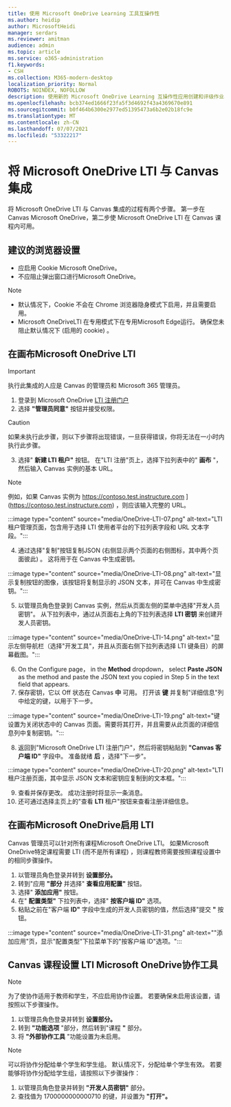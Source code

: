 ```yaml
---
title: 使用 Microsoft OneDrive Learning 工具互操作性
ms.author: heidip
author: MicrosoftHeidi
manager: serdars
ms.reviewer: amitman
audience: admin
ms.topic: article
ms.service: o365-administration
f1.keywords:
- CSH
ms.collection: M365-modern-desktop
localization_priority: Normal
ROBOTS: NOINDEX, NOFOLLOW
description: 使用新的 Microsoft OneDrive Learning 互操作性应用创建和评级作业、构建和选择课程内容，并实时协作处理文件。
ms.openlocfilehash: bcb374ed1666f23fa5f3d4692f43a4369670e891
ms.sourcegitcommit: b0f464b6300e2977ed51395473a6b2e02b18fc9e
ms.translationtype: MT
ms.contentlocale: zh-CN
ms.lasthandoff: 07/07/2021
ms.locfileid: "53322217"
---
```

# <a name="integrate-microsoft-onedrive-lti-with-canvas"></a>将 Microsoft OneDrive LTI 与 Canvas 集成

将 Microsoft OneDrive LTI 与 Canvas 集成的过程有两个步骤。 第一步在 Canvas Microsoft OneDrive，第二步使 Microsoft OneDrive LTI 在 Canvas 课程内可用。

## <a name="recommended-browser-settings"></a>建议的浏览器设置

- 应启用 Cookie Microsoft OneDrive。
- 不应阻止弹出窗口进行Microsoft OneDrive。

> [!NOTE]
> - 默认情况下，Cookie 不会在 Chrome 浏览器隐身模式下启用，并且需要启用。
> - Microsoft OneDriveLTI 在专用模式下在专用Microsoft Edge运行。 确保您未阻止默认情况下 (启用的 cookie) 。

## <a name="enable-microsoft-onedrive-lti-in-canvas"></a>在画布Microsoft OneDrive LTI

> [!IMPORTANT]
> 执行此集成的人应是 Canvas 的管理员和 Microsoft 365 管理员。

1. 登录到 Microsoft OneDrive <a href="https://onedrivelti.microsoft.com/admin" target="_blank">LTI 注册门户</a>
1. 选择 **"管理员同意"** 按钮并接受权限。

> [!CAUTION]
> 如果未执行此步骤，则以下步骤将出现错误，一旦获得错误，你将无法在一小时内执行此步骤。

3. 选择" **新建 LTI 租户"** 按钮。 在"LTI 注册"页上，选择下拉列表中的" **画布** "，然后输入 Canvas 实例的基本 URL。

> [!NOTE]
> 例如，如果 Canvas 实例为 https://contoso.test.instructure.com ] (https://contoso.test.instructure.com) ，则应该输入完整的 URL。

:::image type="content" source="media/OneDrive-LTI-07.png" alt-text="LTI 租户管理页面，包含用于选择 LTI 使用者平台的下拉列表字段和 URL 文本字段。":::

4. 通过选择"复制"按钮复制JSON (右侧显示两个页面的右侧图标，其中两个页面彼此) 。 这将用于在 Canvas 中生成密钥。

:::image type="content" source="media/OneDrive-LTI-08.png" alt-text="显示复制按钮的图像，该按钮将复制显示的 JSON 文本，并可在 Canvas 中生成密钥。":::

5. 以管理员角色登录到 Canvas 实例，然后从页面左侧的菜单中选择"开发人员密钥"。 从下拉列表中，通过从页面右上角的下拉列表选择 **LTI 密钥** 来创建开发人员密钥。

:::image type="content" source="media/OneDrive-LTI-14.png" alt-text="显示左侧导航栏（选择&quot;开发工具&quot;，并且从页面右侧下拉列表选择 LTI 键条目）的屏幕截图。":::

6. On the Configure page， in the **Method** dropdown， select **Paste JSON** as the method and paste the JSON text you copied in Step 5 in the text field that appears.
7. 保存密钥，它以 Off 状态在 Canvas **中** 可用。 打开该 **键** 并复制"详细信息"列中给定的键，以用于下一步。

:::image type="content" source="media/OneDrive-LTI-19.png" alt-text="键设置为关闭状态中的 Canvas 页面。需要将其打开，并且需要从此页面的详细信息列中复制密钥。":::

8. 返回到"Microsoft OneDrive LTI 注册门户"，然后将密钥粘贴到 **"Canvas 客户端 ID"** 字段中。 准备就绪 **后** ，选择"下一步"。

:::image type="content" source="media/OneDrive-LTI-20.png" alt-text="LTI 租户注册页面，其中显示 JSON 文本和密钥应复制到的文本框。":::

9. 查看并保存更改。 成功注册时将显示一条消息。
10. 还可通过选择主页上的"查看 **LTI** 租户"按钮来查看注册详细信息。

## <a name="enable-microsoft-onedrive-lti-in-canvas-courses"></a>在画布Microsoft OneDrive启用 LTI

Canvas 管理员可以针对所有课程Microsoft OneDrive LTI。 如果Microsoft OneDrive特定课程需要 LTI (而不是所有课程) ，则课程教师需要按照课程设置中的相同步骤操作。

1. 以管理员角色登录并转到 **设置部分。**
2. 转到"应用 **"部分** 并选择" **查看应用配置"** 按钮。
3. 选择" **添加应用"** 按钮。
4. 在" **配置类型"** 下拉列表中，选择" **按客户端 ID"** 选项。
5. 粘贴之前在"客户端 **ID"** 字段中生成的开发人员密钥的值，然后选择"提交 **"** 按钮。

:::image type="content" source="media/OneDrive-LTI-31.png" alt-text="&quot;添加应用&quot;页，显示&quot;配置类型&quot;下拉菜单下的&quot;按客户端 ID&quot;选项。":::

## <a name="collaboration-settings-for-microsoft-onedrive-lti-in-canvas-courses"></a>Canvas 课程设置 LTI Microsoft OneDrive协作工具

> [!NOTE]
> 为了使协作适用于教师和学生，不应启用协作设置。 若要确保未启用该设置，请按照以下步骤操作。

1. 以管理员角色登录并转到 **设置部分。**
1. 转到 **"功能选项** "部分，然后转到"课程 **"** 部分。
1. 将 **"外部协作工具** "功能设置为未启用。

> [!NOTE]
> 可以将协作分配给单个学生和学生组。 默认情况下，分配给单个学生有效。 若要能够将协作分配给学生组，请按照以下步骤操作：

1. 以管理员角色登录并转到 **"开发人员密钥"** 部分。
1. 查找值为 1700000000000710 的键，并设置为 **"打开"。**
